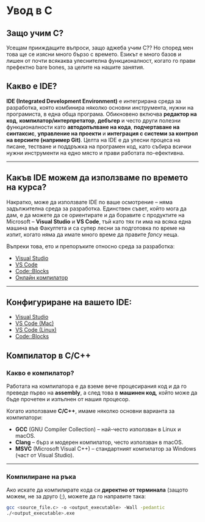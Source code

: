 # Увод в C

## Защо учим C?  
Усещам прииждащите въпроси, защо аджеба учим C?? Но според мен това ще се изясни много бързо с времето. Езикът е много базов и лишен от почти всякаква улеснителна функционалност, когато го прави префектно bare bones, за целите на нашите занятия. 

## Какво е IDE?

**IDE (Integrated Development Environment)** е интегрирана среда за разработка, която комбинира няколко основни инструмента, нужни на програмиста, в една обща програма. Обикновено включва **редактор на код**, **компилатор/интерпретатор**, **дебъгер** и често други полезни функционалности като **автодопълване на кода**, **подчертаване на синтаксис**, **управление на проекти** и **интеграция с системи за контрол на версиите (например Git)**. Целта на IDE е да улесни процеса на писане, тестване и поддръжка на програмен код, като събира всички нужни инструменти на едно място и прави работата по-ефективна.

---

## Какъв IDE можем да използваме по времето на курса?

Накратко, може да използвате IDE по ваше осмотрение – няма задължителна среда за разработка. Единствен съвет, 
който мога да дам, е да можете да се ориентирате и да боравите с продуктите на Microsoft – **Visual Studio** и **VS Code**, тъй като тях 
ги има на всяка една машина във Факултета и са супер лесни за подготовка по време на изпит, когато няма да имате много време да 
правите *fancy* неща.

Въпреки това, ето и препоръките относно среда за разработка:
- [Visual Studio](https://visualstudio.microsoft.com/)
- [VS Code](https://code.visualstudio.com/download)
- [Code::Blocks](https://www.codeblocks.org/downloads/)
- [Онлайн компилатор](https://www.onlinegdb.com/online_c_compiler)

---

## Конфигуриране на вашето IDE:

- [Visual Studio](https://learn.microsoft.com/en-us/visualstudio/install/install-visual-studio?view=vs-2022)  
- [VS Code (Mac)](https://code.visualstudio.com/docs/setup/mac)  
- [VS Code (Linux)](https://code.visualstudio.com/docs/cpp/config-linux)  
- [Code::Blocks](https://codeforwin.org/c-programming/create-compile-run-c-program-using-codeblocks)  

## Компилатор в C/C++

### Какво е компилатор?  

Работата на компилатора е да вземе вече процесирания код и да го преведе първо на **assembly**, а след това в **машинен код**, който може да бъде прочетен и изпълнен от нашия процесор.  

Когато използваме **C/C++**, имаме няколко основни варианта за компилатори:  
- **GCC** (GNU Compiler Collection) – най-често използван в Linux и macOS.  
- **Clang** – бърз и модерен компилатор, често използван в macOS.  
- **MSVC** (Microsoft Visual C++) – стандартният компилатор за Windows (част от Visual Studio).  

---

### Компилиране на ръка

Ако искате да компилирате кода си **директно от терминала** (защото можем, не за друго (;), можете да го направите така:

```bash
gcc <source_file.c> -o <output_executable> -Wall -pedantic
./<output_executable>.exe
